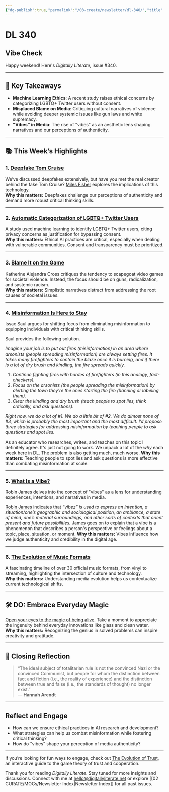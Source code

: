```yaml
---
{"dg-publish":true,"permalink":"/03-create/newsletter/dl-340/","title":"Vibe Check","tags":["disinformation","facebook","futures","identity","lgbtq","misinformation","privacy","security","social-media"]}
---
```



# DL 340

## Vibe Check

Happy weekend! Here's _Digitally Literate_, issue #340.  

---

## 🔖 Key Takeaways

- **Machine Learning Ethics**: A recent study raises ethical concerns by categorizing LGBTQ+ Twitter users without consent.  
- **Misplaced Blame on Media**: Critiquing cultural narratives of violence while avoiding deeper systemic issues like gun laws and white supremacy.  
- **"Vibes" in Media**: The rise of "vibes" as an aesthetic lens shaping narratives and our perceptions of authenticity.  

---

## 📚 This Week’s Highlights

### 1. **[Deepfake Tom Cruise](https://www.youtube.com/watch?v=L-LkbsFpC7I)**  
We’ve discussed deepfakes extensively, but have you met the real creator behind the fake Tom Cruise? [Miles Fisher](https://www.hollywoodreporter.com/business/digital/deepfake-tom-cruise-miles-fisher-1235182932/) explores the implications of this technology.  
**Why this matters:** Deepfakes challenge our perceptions of authenticity and demand more robust critical thinking skills.

---

### 2. **[Automatic Categorization of LGBTQ+ Twitter Users](https://scholarcommons.sc.edu/cgi/viewcontent.cgi?article=1418&context=libsci_facpub)**  
A study used machine learning to identify LGBTQ+ Twitter users, citing privacy concerns as justification for bypassing consent.  
**Why this matters:** Ethical AI practices are critical, especially when dealing with vulnerable communities. Consent and transparency must be prioritized.

---

### 3. **[Blame It on the Game](https://reallifemag.com/blame-it-on-the-game/)**  
Katherine Alejandra Cross critiques the tendency to scapegoat video games for societal violence. Instead, the focus should be on guns, radicalization, and systemic racism.  
**Why this matters:** Simplistic narratives distract from addressing the root causes of societal issues.

---

### 4. **[Misinformation Is Here to Stay](https://www.persuasion.community/p/misinformation-is-here-to-stay-and)**  
Issac Saul argues for shifting focus from eliminating misinformation to equipping individuals with critical thinking skills.  

Saul provides the following solution.

_Imagine your job is to put out fires (misinformation) in an area where arsonists (people spreading misinformation) are always setting fires. It takes many firefighters to contain the blaze once it is burning, and if there is a lot of dry brush and kindling, the fire spreads quickly._

1. _Continue fighting fires with hordes of firefighters (in this analogy, fact-checkers)._
2. _Focus on the arsonists (the people spreading the misinformation) by alerting the town they're the ones starting the fire (banning or labeling them)._
3. _Clear the kindling and dry brush (teach people to spot lies, think critically, and ask questions)._

_Right now, we do a lot of #1. We do a little bit of #2. We do almost none of #3, which is probably the most important and the most difficult. I’d propose three strategies for addressing misinformation by teaching people to ask questions and spot lies._ 

As an educator who researches, writes, and teaches on this topic I definitely agree. It's just not going to work. We unpack a lot of the _why_ each week here in DL. The problem is also getting much, much worse.
**Why this matters:** Teaching people to spot lies and ask questions is more effective than combating misinformation at scale.

---

### 5. **[What Is a Vibe?](https://itsherfactory.substack.com/p/what-is-a-vibe)**  
Robin James delves into the concept of "vibes" as a lens for understanding experiences, intentions, and narratives in media.  

[Robin James](https://twitter.com/doctaj) indicates that _“vibez” is used to express an intention, a situation/one’s geographic and sociological position, an ambiance, a state of mind, one’s material surroundings, and other sorts of contexts that orient present and future possibilities._ James goes on to explain that a vibe is a phenomenon that describes a person's perspective or feelings about a topic, place, situation, or moment.
**Why this matters:** Vibes influence how we judge authenticity and credibility in the digital age.

---

### 6. **[The Evolution of Music Formats](https://loudwire.com/music-formats-history-streaming-cd-tape-vinyl/)**  
A fascinating timeline of over 30 official music formats, from vinyl to streaming, highlighting the intersection of culture and technology.  
**Why this matters:** Understanding media evolution helps us contextualize current technological shifts.

---

## 🛠️ DO: Embrace Everyday Magic

[Open your eyes to the magic of being alive](https://danieljeffries.substack.com/p/the-magic-of-being-alive-today). Take a moment to appreciate the ingenuity behind everyday innovations like glass and clean water.  
**Why this matters:** Recognizing the genius in solved problems can inspire creativity and gratitude.

---

## 🌟 Closing Reflection

> “The ideal subject of totalitarian rule is not the convinced Nazi or the convinced Communist, but people for whom the distinction between fact and fiction (i.e., the reality of experience) and the distinction between true and false (i.e., the standards of thought) no longer exist.”  
> — **Hannah Arendt**

---

## Reflect and Engage

- How can we ensure ethical practices in AI research and development?  
- What strategies can help us combat misinformation while fostering critical thinking?  
- How do "vibes" shape your perception of media authenticity?  

---

If you’re looking for fun ways to engage, check out [The Evolution of Trust](https://ncase.me/trust/), an interactive guide to the game theory of trust and cooperation.

Thank you for reading _Digitally Literate_. Stay tuned for more insights and discussions. Connect with me at [hello@digitallyliterate.net](mailto:hello@digitallyliterate.net) or explore [[02 CURATE/MOCs/Newsletter Index\|Newsletter Index]] for all past issues.
